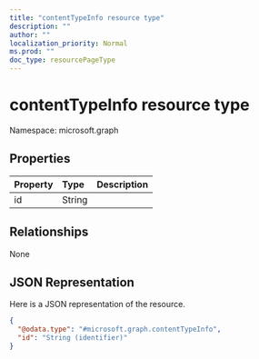 ```yaml
---
title: "contentTypeInfo resource type"
description: ""
author: ""
localization_priority: Normal
ms.prod: ""
doc_type: resourcePageType
---
```


# contentTypeInfo resource type


Namespace: microsoft.graph



## Properties
|Property|Type|Description|
|:---|:---|:---|
|id|String||

## Relationships
None

## JSON Representation
Here is a JSON representation of the resource.
<!-- {
  "blockType": "resource",
  "@odata.type": "microsoft.graph.contentTypeInfo"
}
-->
``` json
{
  "@odata.type": "#microsoft.graph.contentTypeInfo",
  "id": "String (identifier)"
}
```

